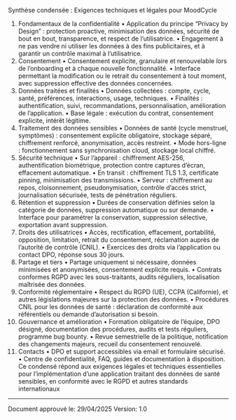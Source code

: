 Synthèse condensée : Exigences techniques et légales pour MoodCycle
1. Fondamentaux de la confidentialité
	•	Application du principe “Privacy by Design” : protection proactive, minimisation des données, sécurité de bout en bout, transparence, et respect de l’utilisatrice.
	•	Engagement à ne pas vendre ni utiliser les données à des fins publicitaires, et à garantir un contrôle maximal à l’utilisatrice.
2. Consentement
	•	Consentement explicite, granulaire et renouvelable lors de l’onboarding et à chaque nouvelle fonctionnalité.
	•	Interface permettant la modification ou le retrait du consentement à tout moment, avec suppression effective des données concernées.
3. Données traitées et finalités
	•	Données collectées : compte, cycle, santé, préférences, interactions, usage, techniques.
	•	Finalités : authentification, suivi, recommandations, personnalisation, amélioration de l’application.
	•	Base légale : exécution du contrat, consentement explicite, intérêt légitime.
4. Traitement des données sensibles
	•	Données de santé (cycle menstruel, symptômes) : consentement explicite obligatoire, stockage séparé, chiffrement renforcé, anonymisation, accès restreint.
	•	Mode hors-ligne : fonctionnement sans synchronisation cloud, stockage local chiffré.
5. Sécurité technique
	•	Sur l’appareil : chiffrement AES-256, authentification biométrique, protection contre captures d’écran, effacement automatique.
	•	En transit : chiffrement TLS 1.3, certificate pinning, minimisation des transmissions.
	•	Serveur : chiffrement au repos, cloisonnement, pseudonymisation, contrôle d’accès strict, journalisation sécurisée, tests de pénétration réguliers.
6. Rétention et suppression
	•	Durées de conservation définies selon la catégorie de données, suppression automatique ou sur demande.
	•	Interface pour paramétrer la conservation, suppression sélective, exportation avant suppression.
7. Droits des utilisatrices
	•	Accès, rectification, effacement, portabilité, opposition, limitation, retrait du consentement, réclamation auprès de l’autorité de contrôle (CNIL).
	•	Exercices des droits via l’application ou contact DPO, réponse sous 30 jours.
8. Partage et tiers
	•	Partage uniquement si nécessaire, données minimisées et anonymisées, consentement explicite requis.
	•	Contrats conformes RGPD avec les sous-traitants, audits réguliers, localisation maîtrisée des données.
9. Conformité réglementaire
	•	Respect du RGPD (UE), CCPA (Californie), et autres législations majeures sur la protection des données.
	•	Procédures CNIL pour les données de santé : déclaration de conformité aux référentiels ou demande d’autorisation si besoin.
10. Gouvernance et amélioration
	•	Formation obligatoire de l’équipe, DPO désigné, documentation des procédures, audits et tests réguliers, programme bug bounty.
	•	Revue semestrielle de la politique, notification des changements majeurs, recueil du consentement renouvelé.
11. Contacts
	•	DPO et support accessibles via email et formulaire sécurisé.
	•	Centre de confidentialité, FAQ, guides et documentation à disposition.
Ce condensé répond aux exigences légales et techniques essentielles pour l’implémentation d’une application traitant des données de santé sensibles, en conformité avec le RGPD et autres standards internationaux
---

Document approuvé le: 29/04/2025
Version: 1.0
